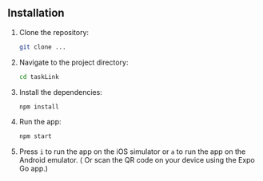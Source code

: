
## Installation

1. Clone the repository:
   ```bash
   git clone ... 
    ```
2. Navigate to the project directory:
    ```bash
    cd taskLink
    ```
3. Install the dependencies:
    ```bash
    npm install
    ```
4. Run the app:
    ```bash
    npm start
    ```
5. Press `i` to run the app on the iOS simulator or `a` to run the app on the Android emulator. ( Or scan the QR code on your device using the Expo Go app.)